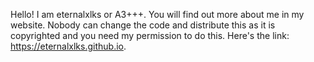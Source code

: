 Hello! I am eternalxlks or A3+++. You will find out more about me in my website. Nobody can change the code and distribute this as it is copyrighted and you need my permission to do this. Here's the link:  <https://eternalxlks.github.io>.
